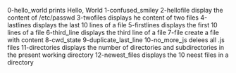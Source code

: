 0-hello_world prints Hello, World
1-confused_smiley
2-hellofile display the content of /etc/passwd
3-twofiles displays he content of two files
4-lastlines displays the last 10 lines of a file
5-firstlines displays the first 10 lines of a file 
6-third_line displays the third line of a file
7-file create a file with content
8-cwd_state
9-duplicate_last_line
10-no_more_js delees all .js files
11-directories displays the number of directories and subdirectories in the present working directory
12-newest_files displays the 10 neest files in a directory
